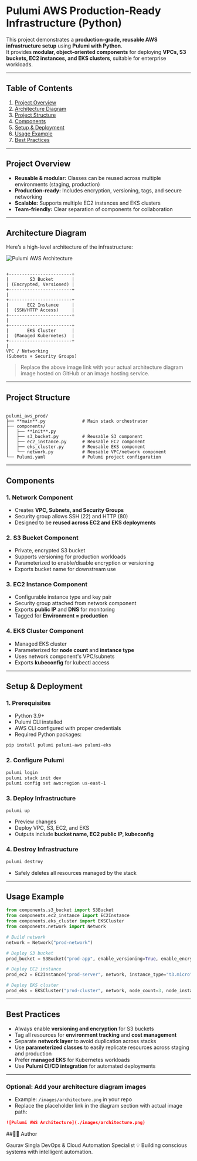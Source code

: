 
# Pulumi AWS Production-Ready Infrastructure (Python)

This project demonstrates a **production-grade, reusable AWS infrastructure setup** using **Pulumi with Python**.  
It provides **modular, object-oriented components** for deploying **VPCs, S3 buckets, EC2 instances, and EKS clusters**, suitable for enterprise workloads.

---

## Table of Contents
1. [Project Overview](#project-overview)  
2. [Architecture Diagram](#architecture-diagram)  
3. [Project Structure](#project-structure)  
4. [Components](#components)  
5. [Setup & Deployment](#setup--deployment)  
6. [Usage Example](#usage-example)  
7. [Best Practices](#best-practices)  

---

## Project Overview
- **Reusable & modular:** Classes can be reused across multiple environments (staging, production)  
- **Production-ready:** Includes encryption, versioning, tags, and secure networking  
- **Scalable:** Supports multiple EC2 instances and EKS clusters  
- **Team-friendly:** Clear separation of components for collaboration  

---

## Architecture Diagram

Here’s a high-level architecture of the infrastructure:

![Pulumi AWS Architecture](https://example.com/architecture-diagram.png)

```

+------------------------+
|        S3 Bucket       |
| (Encrypted, Versioned) |
+------------------------+
|
+------------------------+
|       EC2 Instance     |
|  (SSH/HTTP Access)     |
+------------------------+
|
+------------------------+
|       EKS Cluster      |
|  (Managed Kubernetes)  |
+------------------------+
|
VPC / Networking
(Subnets + Security Groups)

```

> Replace the above image link with your actual architecture diagram image hosted on GitHub or an image hosting service.

---

## Project Structure
```

pulumi_aws_prod/
├── **main**.py              # Main stack orchestrator
├── components/
│   ├── **init**.py
│   ├── s3_bucket.py         # Reusable S3 component
│   ├── ec2_instance.py      # Reusable EC2 component
│   ├── eks_cluster.py       # Reusable EKS component
│   └── network.py           # Reusable VPC/network component
└── Pulumi.yaml              # Pulumi project configuration

````

---

## Components

### 1. Network Component
- Creates **VPC, Subnets, and Security Groups**  
- Security group allows SSH (22) and HTTP (80)  
- Designed to be **reused across EC2 and EKS deployments**

### 2. S3 Bucket Component
- Private, encrypted S3 bucket  
- Supports versioning for production workloads  
- Parameterized to enable/disable encryption or versioning  
- Exports bucket name for downstream use

### 3. EC2 Instance Component
- Configurable instance type and key pair  
- Security group attached from network component  
- Exports **public IP** and **DNS** for monitoring  
- Tagged for **Environment = production**

### 4. EKS Cluster Component
- Managed EKS cluster  
- Parameterized for **node count** and **instance type**  
- Uses network component's VPC/subnets  
- Exports **kubeconfig** for kubectl access  

---

## Setup & Deployment

### 1. Prerequisites
- Python 3.9+  
- Pulumi CLI installed  
- AWS CLI configured with proper credentials  
- Required Python packages:
```bash
pip install pulumi pulumi-aws pulumi-eks
````

### 2. Configure Pulumi

```bash
pulumi login
pulumi stack init dev
pulumi config set aws:region us-east-1
```

### 3. Deploy Infrastructure

```bash
pulumi up
```

* Preview changes
* Deploy VPC, S3, EC2, and EKS
* Outputs include **bucket name, EC2 public IP, kubeconfig**

### 4. Destroy Infrastructure

```bash
pulumi destroy
```

* Safely deletes all resources managed by the stack

---

## Usage Example

```python
from components.s3_bucket import S3Bucket
from components.ec2_instance import EC2Instance
from components.eks_cluster import EKSCluster
from components.network import Network

# Build network
network = Network("prod-network")

# Deploy S3 bucket
prod_bucket = S3Bucket("prod-app", enable_versioning=True, enable_encryption=True)

# Deploy EC2 instance
prod_ec2 = EC2Instance("prod-server", network, instance_type="t3.micro", key_name="my-key")

# Deploy EKS cluster
prod_eks = EKSCluster("prod-cluster", network, node_count=3, node_instance_type="t3.medium")
```

---

## Best Practices

* Always enable **versioning and encryption** for S3 buckets
* Tag all resources for **environment tracking** and **cost management**
* Separate **network layer** to avoid duplication across stacks
* Use **parameterized classes** to easily replicate resources across staging and production
* Prefer **managed EKS** for Kubernetes workloads
* Use **Pulumi CI/CD integration** for automated deployments

---

### Optional: Add your architecture diagram images

* Example: `/images/architecture.png` in your repo
* Replace the placeholder link in the diagram section with actual image path:

```markdown
![Pulumi AWS Architecture](./images/architecture.png)
```
##🧑‍💻 Author

Gaurav Singla
DevOps & Cloud Automation Specialist
💡 Building conscious systems with intelligent automation.

